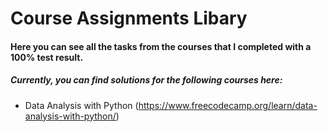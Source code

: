 # Course Assignments Libary
#### Here you can see all the tasks from the courses that I completed with a 100% test result.

##### Currently, you can find solutions for the following courses here:
- Data Analysis with Python (https://www.freecodecamp.org/learn/data-analysis-with-python/)
